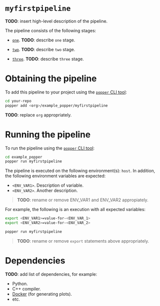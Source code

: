 # `myfirstpipeline`

<!--
NOTE TO AUTHORS: replace all the **TODO** marks with your own content.
-->

**TODO**: insert high-level description of the pipeline.

The pipeline consists of the following stages:

  * [`one`](./one.sh). **TODO**: describe `one` stage.

  * [`two`](./two.sh). **TODO**: describe `two` stage.

  * [`three`](./three.sh). **TODO**: describe `three` stage.

# Obtaining the pipeline

To add this pipeline to your project using the
[`popper` CLI tool](https://github.com/systemslab/popper):

```bash
cd your-repo
popper add <org>/example_popper/myfirstpipeline
```
**TODO**: replace `org` appropriately.
# Running the pipeline

To run the pipeline using the
[`popper` CLI tool](https://github.com/systemslab/popper):

```bash
cd example_popper
popper run myfirstpipeline
```

The pipeline is executed on the following environment(s): `host`. In addition,
the following environment variables are expected:

  * `<ENV_VAR1>`. Description of variable.
  * `<ENV_VAR2>`. Another description.

> **TODO**: rename or remove ENV_VAR1 and ENV_VAR2 appropiately.

For example, the following is an execution with all expected
variables:

```bash
export <ENV_VAR1>=value-for-<ENV_VAR_1>
export <ENV_VAR2>=value-for-<ENV_VAR_2>

popper run myfirstpipeline
```

> **TODO**: rename or remove `export` statements above appropriately.

# Dependencies

**TODO**: add list of dependencies, for example:

  * Python.
  * C++ compiler.
  * [Docker](https://docker.com) (for generating plots).
  * etc.
